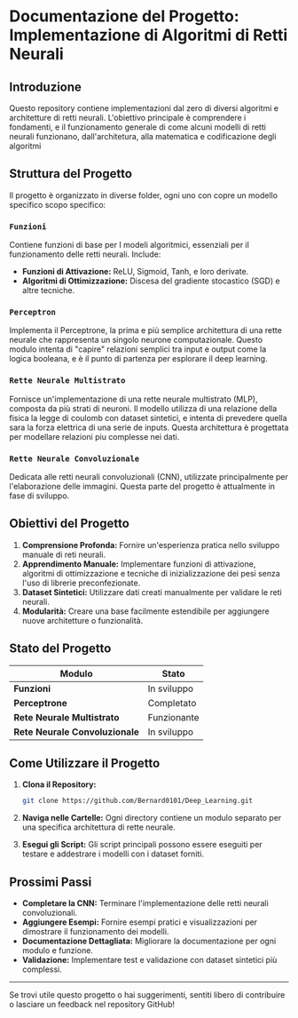 # Documentazione del Progetto: Implementazione di Algoritmi di Retti Neurali

## Introduzione

Questo repository contiene implementazioni dal zero di diversi algoritmi e architetture di retti neurali. L'obiettivo principale è comprendere i fondamenti, e il funzionamento generale di come alcuni modelli di retti neurali funzionano, dall'architetura, alla matematica e codificazione degli algoritmi

## Struttura del Progetto

Il progetto è organizzato in diverse folder, ogni uno con copre un modello specifico scopo specifico:

### **`Funzioni`**

Contiene funzioni di base per I modeli algoritmici, essenziali per il funzionamento delle retti neurali. Include:

- **Funzioni di Attivazione:** ReLU, Sigmoid, Tanh, e loro derivate.
- **Algoritmi di Ottimizzazione:** Discesa del gradiente stocastico (SGD) e altre tecniche.

### **`Perceptron`**

Implementa il Perceptrone, la prima e più semplice architettura di una rette neurale che rappresenta un singolo neurone computazionale. Questo modulo intenta di "capire" relazioni semplici tra input e output come la logica booleana, e è il punto di partenza per esplorare il deep learning.

### **`Rette Neurale Multistrato`**

Fornisce un'implementazione di una rette neurale multistrato (MLP), composta da più strati di neuroni. Il modello utilizza di una relazione della fisica la legge di coulomb con dataset sintetici, e intenta di prevedere quella sara la forza elettrica di una serie de inputs. Questa architettura è progettata per modellare relazioni piu complesse nei dati. 

### **`Rette Neurale Convoluzionale`**

Dedicata alle retti neurali convoluzionali (CNN), utilizzate principalmente per l'elaborazione delle immagini. Questa parte del progetto è attualmente in fase di sviluppo.

## Obiettivi del Progetto

1. **Comprensione Profonda:** Fornire un'esperienza pratica nello sviluppo manuale di reti neurali.
2. **Apprendimento Manuale:** Implementare funzioni di attivazione, algoritmi di ottimizzazione e tecniche di inizializzazione dei pesi senza l'uso di librerie preconfezionate.
3. **Dataset Sintetici:** Utilizzare dati creati manualmente per validare le reti neurali.
4. **Modularità:** Creare una base facilmente estendibile per aggiungere nuove architetture o funzionalità.

## Stato del Progetto

| Modulo                          | Stato       |
| ------------------------------- | ----------- |
| **Funzioni**                    | In sviluppo |
| **Perceptrone**                 | Completato  |
| **Rete Neurale Multistrato**    | Funzionante |
| **Rete Neurale Convoluzionale** | In sviluppo |

## Come Utilizzare il Progetto

1. **Clona il Repository:**

   ```bash
   git clone https://github.com/Bernard0101/Deep_Learning.git
   ```

2. **Naviga nelle Cartelle:** Ogni directory contiene un modulo separato per una specifica architettura di rette neurale.

3. **Esegui gli Script:** Gli script principali possono essere eseguiti per testare e addestrare i modelli con i dataset forniti.

## Prossimi Passi

- **Completare la CNN:** Terminare l'implementazione delle retti neurali convoluzionali.
- **Aggiungere Esempi:** Fornire esempi pratici e visualizzazioni per dimostrare il funzionamento dei modelli.
- **Documentazione Dettagliata:** Migliorare la documentazione per ogni modulo e funzione.
- **Validazione:** Implementare test e validazione con dataset sintetici più complessi.

---

Se trovi utile questo progetto o hai suggerimenti, sentiti libero di contribuire o lasciare un feedback nel repository GitHub!

